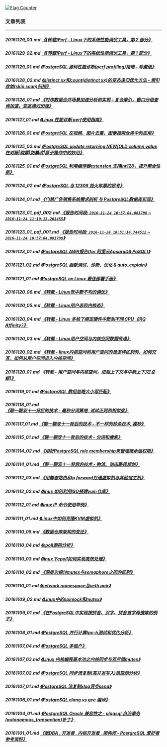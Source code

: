 <a rel="nofollow" href="http://info.flagcounter.com/h9V1"  ><img src="http://s03.flagcounter.com/count/h9V1/bg_FFFFFF/txt_000000/border_CCCCCC/columns_2/maxflags_12/viewers_0/labels_0/pageviews_0/flags_0/"  alt="Flag Counter"  border="0"  ></a>  
  
### 文章列表  
----  
##### 20161129_03.md   [《[转载]Perf - Linux下的系统性能调优工具，第 2 部分》](20161129_03.md)  
##### 20161129_02.md   [《[转载]Perf - Linux下的系统性能调优工具，第 1 部分》](20161129_02.md)  
##### 20161129_01.md   [《PostgreSQL 源码性能诊断(perf profiling)指南 - 珍藏级》](20161129_01.md)  
##### 20161128_02.md   [《distinct xx和count(distinct xx)的变态递归优化方法 - 索引收敛(skip scan)扫描》](20161128_02.md)  
##### 20161128_01.md   [《时序数据合并场景加速分析和实现 - 复合索引，窗口分组查询加速，变态递归加速》](20161128_01.md)  
##### 20161127_01.md   [《Linux 性能诊断 perf使用指南》](20161127_01.md)  
##### 20161126_01.md   [《PostgreSQL 在视频、图片去重，图像搜索业务中的应用》](20161126_01.md)  
##### 20161125_02.md   [《PostgreSQL update returning NEW|OLD column value 在对账|购票|防纂改|原子操作中的妙用》](20161125_02.md)  
##### 20161125_01.md   [《PostgreSQL 利用编译器extension 支持int128，提升聚合性能》](20161125_01.md)  
##### 20161124_02.md   [《PostgreSQL 与 12306 抢火车票的思考》](20161124_02.md)  
##### 20161124_01.md   [《门禁广告销售系统需求剖析 与 PostgreSQL数据库实现》](20161124_01.md)  
##### 20161123_01_pdf_002.md   [《报告时间段: ```2016-11-24 10:57:04.081798``` ~ ```2016-11-24 11:10:13.201455```》](20161123_01_pdf_002.md)  
##### 20161123_01_pdf_001.md   [《报告时间段: ```2016-11-24 10:51:14.744512``` ~ ```2016-11-24 10:57:04.081798```》](20161123_01_pdf_001.md)  
##### 20161123_01.md   [《PostgreSQL AWR报告(for 阿里云ApsaraDB PgSQL)》](20161123_01.md)  
##### 20161121_02.md   [《PostgreSQL 函数调试、诊断、优化 & auto_explain》](20161121_02.md)  
##### 20161121_01.md   [《PostgreSQL on Linux 最佳部署手册》](20161121_01.md)  
##### 20161120_06.md   [《转载 - Linux软中断不均的调优》](20161120_06.md)  
##### 20161120_05.md   [《转载 - Linux用户态和内核态》](20161120_05.md)  
##### 20161120_04.md   [《转载 - Linux 多核下绑定硬件中断到不同 CPU（IRQ Affinity）》](20161120_04.md)  
##### 20161120_03.md   [《转载 - Linux用户空间与内核空间数据传递》](20161120_03.md)  
##### 20161120_02.md   [《转载 - linux内核空间和用户空间的是怎样区别的，如何交互，如何从用户空间进入内核空间》](20161120_02.md)  
##### 20161120_01.md   [《转载 - 用户空间与内核空间，进程上下文与中断上下文[总结]》](20161120_01.md)  
##### 20161119_01.md   [《PostgreSQL 数组忽略大小写匹配》](20161119_01.md)  
##### 20161118_01.md   [《聊一聊双十一背后的技术 - 毫秒分词算啥, 试试正则和相似度》](20161118_01.md)  
##### 20161117_01.md   [《聊一聊双十一背后的技术 - 不一样的秒杀技术, 裸秒》](20161117_01.md)  
##### 20161115_01.md   [《聊一聊双十一背后的技术 - 分词和搜索》](20161115_01.md)  
##### 20161114_02.md   [《用好PostgreSQL role membership来管理继承组权限》](20161114_02.md)  
##### 20161114_01.md   [《聊一聊双十一背后的技术 - 物流、动态路径规划》](20161114_01.md)  
##### 20161112_03.md   [《用静态路由和ip forward打通虚拟机与其他宿主机》](20161112_03.md)  
##### 20161112_02.md   [《linux 如何利用ISO搭建yum仓库》](20161112_02.md)  
##### 20161112_01.md   [《linux IP 命令使用举例》](20161112_01.md)  
##### 20161111_01.md   [《Linux中如何克隆KVM虚拟机》](20161111_01.md)  
##### 20161110_05.md   [《数据仓库架构的变迁》](20161110_05.md)  
##### 20161110_04.md   [《epoll源码分析》](20161110_04.md)  
##### 20161110_03.md   [《linux下epoll如何实现高效处理》](20161110_03.md)  
##### 20161110_02.md   [《深层次探讨mutex与semaphore之间的区别》](20161110_02.md)  
##### 20161110_01.md   [《network namespace与veth pair》](20161110_01.md)  
##### 20161109_02.md   [《Linux中的spinlock和mutex》](20161109_02.md)  
##### 20161109_01.md   [《在PostgreSQL中实现按拼音、汉字、拼音首字母搜索的例子》](20161109_01.md)  
##### 20161108_01.md   [《PostgreSQL 并行计算tpc-h测试和优化分析》](20161108_01.md)  
##### 20161107_04.md   [《PostgreSQL 多租户》](20161107_04.md)  
##### 20161107_03.md   [《Linux 内核编程基本功之内核同步与互斥锁mutex》](20161107_03.md)  
##### 20161107_02.md   [《PostgreSQL 同步流复制(高并发写入)锁瓶颈分析》](20161107_02.md)  
##### 20161107_01.md   [《PostgreSQL 流复制xlog异步send》](20161107_01.md)  
##### 20161106_01.md   [《PostgreSQL clang vs gcc 编译》](20161106_01.md)  
##### 20161104_01.md   [《PostgreSQL Oracle 兼容性之 - plpgsql 自治事务(autonomous_transaction)补丁》](20161104_01.md)  
##### 20161101_01.md   [《致DBA , 开发者 , 内核开发者 , 架构师 - PostgreSQL 爱好者参考资料》](20161101_01.md)  
